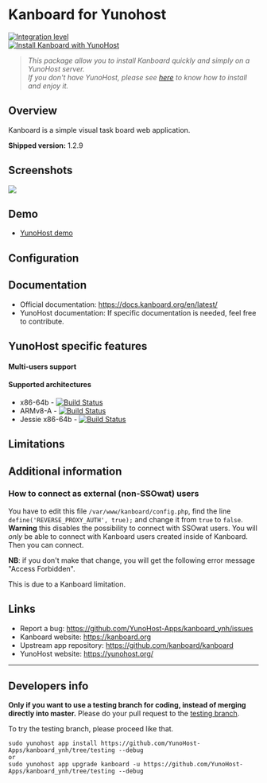 # Kanboard for Yunohost

[![Integration level](https://dash.yunohost.org/integration/kanboard.svg)](https://dash.yunohost.org/appci/app/kanboard)  
[![Install Kanboard with YunoHost](https://install-app.yunohost.org/install-with-yunohost.png)](https://install-app.yunohost.org/?app=kanboard)

> *This package allow you to install Kanboard quickly and simply on a YunoHost server.  
If you don't have YunoHost, please see [here](https://yunohost.org/#/install) to know how to install and enjoy it.*

## Overview
Kanboard is a simple visual task board web application.

**Shipped version:** 1.2.9

## Screenshots

![](https://kanboard.org/assets/img/board.png)

## Demo

* [YunoHost demo](https://demo.yunohost.org/dokuwiki/)

## Configuration

## Documentation

 * Official documentation: https://docs.kanboard.org/en/latest/
 * YunoHost documentation: If specific documentation is needed, feel free to contribute.

## YunoHost specific features

#### Multi-users support

#### Supported architectures

* x86-64b - [![Build Status](https://ci-apps.yunohost.org/ci/logs/kanboard%20%28Apps%29.svg)](https://ci-apps.yunohost.org/ci/apps/kanboard/)
* ARMv8-A - [![Build Status](https://ci-apps-arm.yunohost.org/ci/logs/kanboard%20%28Apps%29.svg)](https://ci-apps-arm.yunohost.org/ci/apps/kanboard/)
* Jessie x86-64b - [![Build Status](https://ci-stretch.nohost.me/ci/logs/kanboard%20%28Apps%29.svg)](https://ci-stretch.nohost.me/ci/apps/kanboard/)

## Limitations

## Additional information

### How to connect as external (non-SSOwat) users

You have to edit this file `/var/www/kanboard/config.php`, find the line `define('REVERSE_PROXY_AUTH', true);` and change it from `true` to `false`.
**Warning** this disables the possibility to connect with SSOwat users. You will *only* be able to connect with Kanboard users created inside of Kanboard.
Then you can connect.

**NB**: if you don't make that change, you will get the following error message "Access Forbidden".

This is due to a Kanboard limitation.

## Links

 * Report a bug: https://github.com/YunoHost-Apps/kanboard_ynh/issues
 * Kanboard website: https://kanboard.org
 * Upstream app repository: https://github.com/kanboard/kanboard
 * YunoHost website: https://yunohost.org/

---

Developers info
----------------

**Only if you want to use a testing branch for coding, instead of merging directly into master.**
Please do your pull request to the [testing branch](https://github.com/YunoHost-Apps/kanboard_ynh/tree/testing).

To try the testing branch, please proceed like that.
```
sudo yunohost app install https://github.com/YunoHost-Apps/kanboard_ynh/tree/testing --debug
or
sudo yunohost app upgrade kanboard -u https://github.com/YunoHost-Apps/kanboard_ynh/tree/testing --debug
```
